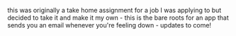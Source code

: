 this was originally a take home assignment for a job I was applying to but decided to take it and make it my own - this is the bare roots for an app that sends you an email whenever you're feeling down - updates to come! 

